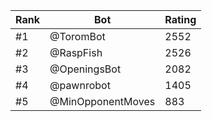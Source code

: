 Rank|Bot|Rating
---|---|---
#1|@ToromBot|2552
#2|@RaspFish|2526
#3|@OpeningsBot|2082
#4|@pawnrobot|1405
#5|@MinOpponentMoves|883
